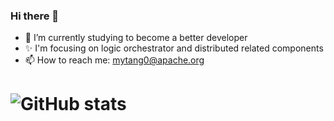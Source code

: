 ### Hi there 👋

<!--
**mytang0/mytang0** is a ✨ _special_ ✨ repository because its `README.md` (this file) appears on your GitHub profile.
-->
- 🌱 I’m currently studying to become a better developer
- ✨ I'm focusing on logic orchestrator and distributed related components
- 📫 How to reach me: mytang0@apache.org

# ![GitHub stats](https://github-readme-stats.vercel.app/api?username=mytang0&show_icons=true&theme=radical)
